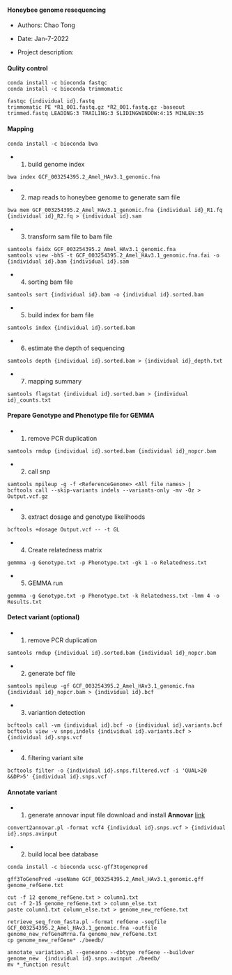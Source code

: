 #### Honeybee genome resequencing

- Authors: Chao Tong
- Date: Jan-7-2022

- Project description:

#### Qulity control
```
conda install -c bioconda fastqc
conda install -c bioconda trimmomatic
```
```
fastqc {individual id}.fastq
trimmomatic PE *R1_001.fastq.gz *R2_001.fastq.gz -baseout trimmed.fastq LEADING:3 TRAILING:3 SLIDINGWINDOW:4:15 MINLEN:35
```
#### Mapping
```
conda install -c bioconda bwa
```
- 1. build genome index
```
bwa index GCF_003254395.2_Amel_HAv3.1_genomic.fna
```
- 2. map reads to honeybee genome to generate sam file
```
bwa mem GCF_003254395.2_Amel_HAv3.1_genomic.fna {individual id}_R1.fq {individual id}_R2.fq > {individual id}.sam
```
- 3. transform sam file to bam file
```
samtools faidx GCF_003254395.2_Amel_HAv3.1_genomic.fna
samtools view -bhS -t GCF_003254395.2_Amel_HAv3.1_genomic.fna.fai -o {individual id}.bam {individual id}.sam
```
- 4. sorting bam file
```
samtools sort {individual id}.bam -o {individual id}.sorted.bam
```
- 5. build index for bam file
```
samtools index {individual id}.sorted.bam
```
- 6. estimate the depth of sequencing
```
samtools depth {individual id}.sorted.bam > {individual id}_depth.txt
```
- 7. mapping summary
```
samtools flagstat {individual id}.sorted.bam > {individual id}_counts.txt
```

#### Prepare Genotype and Phenotype file for GEMMA

- 1. remove PCR duplication
```
samtools rmdup {individual id}.sorted.bam {individual id}_nopcr.bam
```

- 2. call snp

```
samtools mpileup -g -f <ReferenceGenome> <All file names> | 
bcftools call --skip-variants indels --variants-only -mv -Oz > Output.vcf.gz
```

- 3. extract dosage and genotype likelihoods

```
bcftools +dosage Output.vcf -- -t GL
```

- 4. Create relatedness matrix
```
gemmma -g Genotype.txt -p Phenotype.txt -gk 1 -o Relatedness.txt
```

- 5. GEMMA run
```
gemmma -g Genotype.txt -p Phenotype.txt -k Relatedness.txt -lmm 4 -o Results.txt
```

#### Detect variant (optional)
- 1. remove PCR duplication
```
samtools rmdup {individual id}.sorted.bam {individual id}_nopcr.bam
```
- 2. generate bcf file
```
samtools mpileup -gf GCF_003254395.2_Amel_HAv3.1_genomic.fna {individual id}_nopcr.bam > {individual id}.bcf
```
- 3. variantion detection
```
bcftools call -vm {individual id}.bcf -o {individual id}.variants.bcf
bcftools view -v snps,indels {individual id}.variants.bcf > {individual id}.snps.vcf
```
- 4. filtering variant site
```
bcftools filter -o {individual id}.snps.filtered.vcf -i 'QUAL>20 &&DP>5' {individual id}.snps.vcf
```



#### Annotate variant
- 1. generate annovar input file
download and install **Annovar** [link](http://www.openbioinformatics.org/annovar/download/0wgxR2rIVP/annovar.latest.tar.gz)
```
convert2annovar.pl -format vcf4 {individual id}.snps.vcf > {individual id}.snps.avinput
```
- 2. build local bee database
```
conda install -c bioconda ucsc-gff3togenepred
```
```
gff3ToGenePred -useName GCF_003254395.2_Amel_HAv3.1_genomic.gff genome_refGene.txt
```
```
cut -f 12 genome_refGene.txt > column1.txt
cut -f 2-15 genome_refGene.txt > column_else.txt
paste column1.txt column_else.txt > genome_new_refGene.txt
```
```
retrieve_seq_from_fasta.pl -format refGene -seqfile GCF_003254395.2_Amel_HAv3.1_genomic.fna -outfile genome_new_refGeneMrna.fa genome_new_refGene.txt
cp genome_new_refGene* ./beedb/
```
```
annotate_variation.pl --geneanno --dbtype refGene --buildver genome_new  {individual id}.snps.avinput ./beedb/
mv *_function result
```


